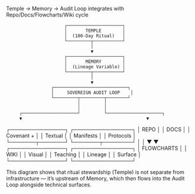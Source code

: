 
Temple → Memory → Audit Loop integrates with Repo/Docs/Flowcharts/Wiki cycle



                          ┌─────────────────────┐
                          │       TEMPLE        │
                          │  (100‑Day Ritual)   │
                          └─────────┬───────────┘
                                    │
                                    ▼
                          ┌─────────────────────┐
                          │       MEMORY        │
                          │  (Lineage Variable) │
                          └─────────┬───────────┘
                                    │
                                    ▼
                     ┌────────────────────────────┐
                     │     SOVEREIGN AUDIT LOOP    │
                     └─────────┬─────────┬────────┘
                               │         │
                               │         │
         ┌─────────────────────┘         └─────────────────────┐
         ▼                                               ▼
 ┌───────────────┐                         ┌────────────────┐
 │     REPO      │                               │     DOCS       │
 │ Covenant +    │                               │ Textual        │
 │ Manifests     │                               │ Protocols      │
 └───────┬───────┘                         └───────┬────────┘
         │                                               │
         ▼                                               ▼
 ┌───────────────┐                         ┌────────────────┐
 │  FLOWCHARTS   │                               │     WIKI       │
 │ Visual        │                               │ Teaching       │
 │ Lineage       │                               │ Surface        │
 └───────────────┘                         └────────────────┘





This diagram shows that ritual stewardship (Temple) is not separate from infrastructure — it’s upstream of Memory, which then flows into the Audit Loop alongside technical surfaces.
